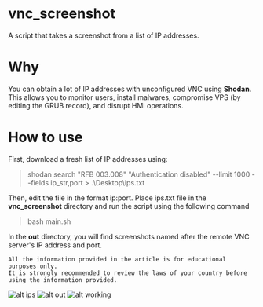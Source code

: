 # vnc_screenshot
A script that takes a screenshot from a list of IP addresses.

# Why

You can obtain a lot of IP addresses with unconfigured VNC using **Shodan**. This allows you to monitor users, install malwares, compromise VPS (by editing the GRUB record), and disrupt HMI operations.

# How to use
First, download a fresh list of IP addresses using: 
>shodan search "RFB 003.008"  "Authentication disabled"  --limit  1000  --fields ip_str,port > .\Desktop\ips.txt
 
 Then, edit the file in the format ip:port.
 Place ips.txt file in the **vnc_screenshot** directory and run the script using the following command
 >bash main.sh
 
In the **out** directory, you will find screenshots named after the remote VNC server's IP address and port.

```
All the information provided in the article is for educational purposes only.
It is strongly recommended to review the laws of your country before using the information provided.
```
![alt ips](https://github.com/Nougat-User/vnc_screenshot/blob/main/ips.jpg)
![alt out](https://github.com/Nougat-User/vnc_screenshot/blob/main/out.jpg)
![alt working](https://github.com/Nougat-User/vnc_screenshot/blob/main/working.jpg)
